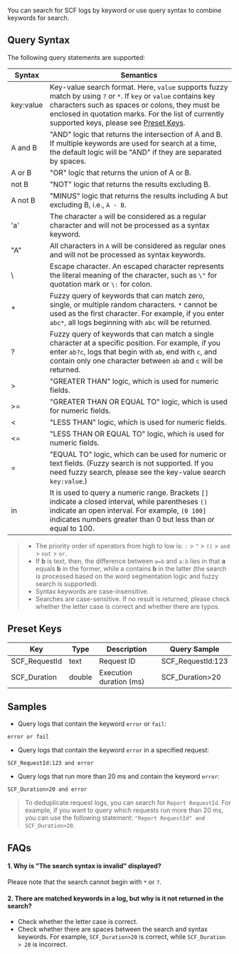 You can search for SCF logs by keyword or use query syntax to combine keywords for search.

## Query Syntax

The following query statements are supported:

| Syntax | Semantics |
| --------- | ------------------------------------------------------------ |
| key:value | Key-value search format. Here, `value` supports fuzzy match by using `?` or `*`. If `key` or `value` contains key characters such as spaces or colons, they must be enclosed in quotation marks. For the list of currently supported keys, please see [Preset Keys](#key). |
| A and B | "AND" logic that returns the intersection of A and B. If multiple keywords are used for search at a time, the default logic will be "AND" if they are separated by spaces. |
| A or B | "OR" logic that returns the union of A or B. |
| not B | "NOT" logic that returns the results excluding B. |
| A not B | "MINUS" logic that returns the results including A but excluding B, i.e., `A - B`. |
| 'a' | The character `a` will be considered as a regular character and will not be processed as a syntax keyword. |
| "A" | All characters in `A` will be considered as regular ones and will not be processed as syntax keywords. |
| \ | Escape character. An escaped character represents the literal meaning of the character, such as `\"` for quotation mark or `\:` for colon. |
| * | Fuzzy query of keywords that can match zero, single, or multiple random characters. `*` cannot be used as the first character. For example, if you enter `abc*`, all logs beginning with `abc` will be returned. |
| ? | Fuzzy query of keywords that can match a single character at a specific position. For example, if you enter `ab?c`, logs that begin with `ab`, end with `c`, and contain only one character between `ab` and `c` will be returned. |
| > | "GREATER THAN" logic, which is used for numeric fields. |
| >= | "GREATER THAN OR EQUAL TO" logic, which is used for numeric fields. |
| < | "LESS THAN" logic, which is used for numeric fields. |
| <= | "LESS THAN OR EQUAL TO" logic, which is used for numeric fields. |
| = | "EQUAL TO" logic, which can be used for numeric or text fields. (Fuzzy search is not supported. If you need fuzzy search, please see the key-value search `key:value`.) |
| in | It is used to query a numeric range. Brackets `[]` indicate a closed interval, while parentheses `()` indicate an open interval. For example, `(0 100]` indicates numbers greater than 0 but less than or equal to 100. |


>
>- The priority order of operators from high to low is: `:` > `"` > `()` > `and` > `not` > `or`.
>- If **b** is text, then, the difference between `a=b` and `a:b` lies in that **a** equals **b** in the former, while a contains **b** in the latter (the search is processed based on the word segmentation logic and fuzzy search is supported).
>- Syntax keywords are case-insensitive.
>- Searches are case-sensitive. If no result is returned, please check whether the letter case is correct and whether there are typos.


<span id="key"></span>
## Preset Keys

| Key | Type | Description | Query Sample |
| ------------- | ------ | ------------ | ----------------- |
| SCF_RequestId | text | Request ID | SCF_RequestId:123 |
| SCF_Duration | double | Execution duration (ms) | SCF_Duration>20 |



## Samples

- Query logs that contain the keyword `error` or `fail`:
```
error or fail
```
- Query logs that contain the keyword `error` in a specified request:
```
SCF_RequestId:123 and error
```
- Query logs that run more than 20 ms and contain the keyword `error`:
```
SCF_Duration>20 and error
```
>To deduplicate request logs, you can search for `Report RequestId`. For example, if you want to query which requests run more than 20 ms, you can use the following statement:
`"Report RequestId" and SCF_Duration>20`.


## FAQs

#### 1. Why is "The search syntax is invalid" displayed?
Please note that the search cannot begin with `*` or `?`.

#### 2. There are matched keywords in a log, but why is it not returned in the search?
- Check whether the letter case is correct.
- Check whether there are spaces between the search and syntax keywords. For example, `SCF_Duration>20` is correct, while `SCF_Duration > 20` is incorrect.
